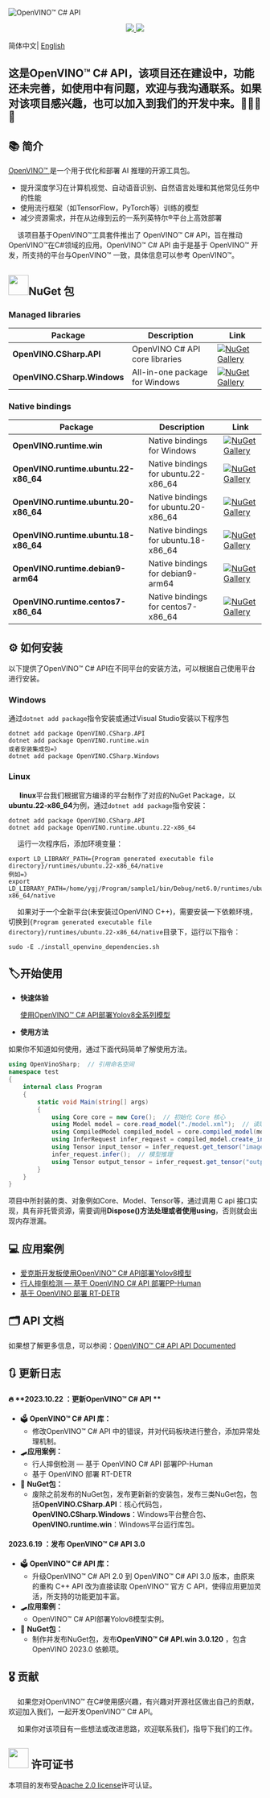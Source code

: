 ![OpenVINO™ C# API](https://socialify.git.ci/guojin-yan/OpenVINO-CSharp-API/image?description=1&descriptionEditable=💞%20OpenVINO%20wrapper%20for%20.NET💞%20&forks=1&issues=1&logo=https%3A%2F%2Fs2.loli.net%2F2023%2F01%2F26%2FylE1K5JPogMqGSW.png&name=1&owner=1&pattern=Circuit%20Board&pulls=1&stargazers=1&theme=Light)

<p align="center">    
    <a href="./LICENSE.txt">
        <img src="https://img.shields.io/github/license/guojin-yan/openvinosharp.svg">
    </a>    
    <a >
        <img src="https://img.shields.io/badge/Framework-.NET 8.0%2C%20.NET 6.0%2C%20.NET 5.0%2C%20.NET Framework 4.8%2C%20.NET Framework 4.7.2%2C%20.NET Framework 4.6%2C%20.NET Core 3.1-pink.svg">
    </a>    
</p>


简体中文| [English](README.md)

## 这是OpenVINO™ C# API，该项目还在建设中，功能还未完善，如使用中有问题，欢迎与我沟通联系。如果对该项目感兴趣，也可以加入到我们的开发中来。🥰🥰🥰🥰



## 📚 简介

[OpenVINO™ ](www.openvino.ai)是一个用于优化和部署 AI 推理的开源工具包。

- 提升深度学习在计算机视觉、自动语音识别、自然语言处理和其他常见任务中的性能
- 使用流行框架（如TensorFlow，PyTorch等）训练的模型
- 减少资源需求，并在从边缘到云的一系列英特尔®平台上高效部署

&emsp;    该项目基于OpenVINO™工具套件推出了 OpenVINO™ C# API，旨在推动 OpenVINO™在C#领域的应用。OpenVINO™ C# API 由于是基于 OpenVINO™ 开发，所支持的平台与OpenVINO™ 一致，具体信息可以参考 OpenVINO™。

## <img title="NuGet" src="https://s2.loli.net/2023/01/26/ks9BMwXaHqQnKZP.png" alt="" width="40">NuGet 包

### Managed libraries

| Package                     | Description                    | Link                                                         |
| --------------------------- | ------------------------------ | ------------------------------------------------------------ |
| **OpenVINO.CSharp.API**     | OpenVINO C# API core libraries | [![NuGet Gallery ](https://badge.fury.io/nu/OpenVINO.CSharp.API.svg)](https://www.nuget.org/packages/OpenVINO.CSharp.API/) |
| **OpenVINO.CSharp.Windows** | All-in-one package for Windows | [![NuGet Gallery ](https://badge.fury.io/nu/OpenVINO.CSharp.Windows.svg)](https://www.nuget.org/packages/OpenVINO.CSharp.Windows/) |

### Native bindings

| Package                               | Description                          | Link                                                         |
| ------------------------------------- | ------------------------------------ | ------------------------------------------------------------ |
| **OpenVINO.runtime.win**              | Native bindings for Windows          | [![NuGet Gallery ](https://badge.fury.io/nu/OpenVINO.runtime.win.svg)](https://www.nuget.org/packages/OpenVINO.runtime.win/) |
| **OpenVINO.runtime.ubuntu.22-x86_64** | Native bindings for ubuntu.22-x86_64 | [![NuGet Gallery ](https://badge.fury.io/nu/OpenVINO.runtime.ubuntu.22-x86_64.svg)](https://www.nuget.org/packages/OpenVINO.runtime.ubuntu.22-x86_64/) |
| **OpenVINO.runtime.ubuntu.20-x86_64** | Native bindings for ubuntu.20-x86_64 | [![NuGet Gallery ](https://badge.fury.io/nu/OpenVINO.runtime.ubuntu.20-x86_64.svg)](https://www.nuget.org/packages/OpenVINO.runtime.ubuntu.20-x86_64/) |
| **OpenVINO.runtime.ubuntu.18-x86_64** | Native bindings for ubuntu.18-x86_64 | [![NuGet Gallery ](https://badge.fury.io/nu/OpenVINO.runtime.ubuntu.18-x86_64.svg)](https://www.nuget.org/packages/OpenVINO.runtime.ubuntu.18-x86_64/) |
| **OpenVINO.runtime.debian9-arm64**    | Native bindings for debian9-arm64    | [![NuGet Gallery ](https://badge.fury.io/nu/OpenVINO.runtime.win.svg)](https://www.nuget.org/packages/OpenVINO.runtime.win/) |
| **OpenVINO.runtime.centos7-x86_64**   | Native bindings for centos7-x86_64   | [![NuGet Gallery ](https://badge.fury.io/nu/OpenVINO.runtime.centos7-x86_64.svg)](https://www.nuget.org/packages/OpenVINO.runtime.centos7-x86_64/) |



## ⚙ 如何安装

以下提供了OpenVINO™ C# API在不同平台的安装方法，可以根据自己使用平台进行安装。

### 	**Windows**

通过``dotnet add package``指令安装或通过Visual Studio安装以下程序包

```shell
dotnet add package OpenVINO.CSharp.API
dotnet add package OpenVINO.runtime.win
或者安装集成包=》
dotnet add package OpenVINO.CSharp.Windows
```

### 	**Linux**

&emsp;    **linux**平台我们根据官方编译的平台制作了对应的NuGet Package，以**ubuntu.22-x86_64**为例，通过``dotnet add package``指令安装：

```shell
dotnet add package OpenVINO.CSharp.API
dotnet add package OpenVINO.runtime.ubuntu.22-x86_64
```

&emsp;    运行一次程序后，添加环境变量：

```
export LD_LIBRARY_PATH={Program generated executable file directory}/runtimes/ubuntu.22-x86_64/native
例如=》
export LD_LIBRARY_PATH=/home/ygj/Program/sample1/bin/Debug/net6.0/runtimes/ubuntu.22-x86_64/native
```

&emsp;    如果对于一个全新平台(未安装过OpenVINO C++)，需要安装一下依赖环境，切换到``{Program generated executable file directory}/runtimes/ubuntu.22-x86_64/native``目录下，运行以下指令：

```shell
sudo -E ./install_openvino_dependencies.sh
```

## 🏷开始使用

- **快速体验**

  [使用OpenVINO™ C# API部署Yolov8全系列模型](demos/yolov8/README_cn.md)

- **使用方法**

如果你不知道如何使用，通过下面代码简单了解使用方法。

```c#
using OpenVinoSharp;  // 引用命名空间
namespace test
{
    internal class Program
    {
        static void Main(string[] args)
        {
            using Core core = new Core();  // 初始化 Core 核心
            using Model model = core.read_model("./model.xml");  // 读取模型文件
            using CompiledModel compiled_model = core.compiled_model(model, "AUTO");  // 将模型加载到设备
            using InferRequest infer_request = compiled_model.create_infer_request();  // 创建推理通道
            using Tensor input_tensor = infer_request.get_tensor("images");  // 获取输入节点Tensor
            infer_request.infer();  // 模型推理
            using Tensor output_tensor = infer_request.get_tensor("output0");  // 获取输出节点Tensor
        }
    }
}
```

项目中所封装的类、对象例如Core、Model、Tensor等，通过调用 C api 接口实现，具有非托管资源，需要调用**Dispose()**方法处理或者使用**using**，否则就会出现内存泄漏。

## 💻 应用案例

- [爱克斯开发板使用OpenVINO™ C# API部署Yolov8模型](tutorial_examples/AlxBoard_deploy_yolov8/README_cn.md)
-  [行人摔倒检测 — 基于 OpenVINO C# API 部署PP-Human](tutorial_examples\PP-Human_Fall_Detection\README_cn.md) 
- [基于 OpenVINO 部署 RT-DETR](https://github.com/guojin-yan/RT-DETR-OpenVINO)

## 🗂 API 文档

如果想了解更多信息，可以参阅：[OpenVINO™ C# API API Documented](https://guojin-yan.github.io/OpenVINO-CSharp-API.docs/index.html)

## 🔃 更新日志

#### 🔥 **2023.10.22 ：更新OpenVINO™ C# API **

- 🗳 **OpenVINO™ C# API 库：**
  - 修改OpenVINO™ C# API 中的错误，并对代码板块进行整合，添加异常处理机制。
- 🛹**应用案例：**
  - 行人摔倒检测 — 基于 OpenVINO C# API 部署PP-Human
  - 基于 OpenVINO 部署 RT-DETR
- 🔮 **NuGet包：**
  - 废除之前发布的NuGet包，发布更新新的安装包，发布三类NuGet包，包括**OpenVINO.CSharp.API**：核心代码包，**OpenVINO.CSharp.Windows**：Windows平台整合包、**OpenVINO.runtime.win**：Windows平台运行库包。

####  **2023.6.19 ：发布 OpenVINO™ C# API 3.0**

- 🗳 **OpenVINO™ C# API 库：**
  - 升级OpenVINO™ C# API 2.0 到 OpenVINO™ C# API 3.0 版本，由原来的重构 C++ API 改为直接读取 OpenVINO™ 官方 C API，使得应用更加灵活，所支持的功能更加丰富。
- 🛹**应用案例：**
  - OpenVINO™ C# API部署Yolov8模型实例。
- 🔮 **NuGet包：**
  - 制作并发布NuGet包，发布**OpenVINO™ C# API.win 3.0.120**  ，包含OpenVINO 2023.0 依赖项。

## 🎖 贡献

&emsp;    如果您对OpenVINO™ 在C#使用感兴趣，有兴趣对开源社区做出自己的贡献，欢迎加入我们，一起开发OpenVINO™ C# API。

&emsp;    如果你对该项目有一些想法或改进思路，欢迎联系我们，指导下我们的工作。

## <img title="" src="https://user-images.githubusercontent.com/48054808/157835345-f5d24128-abaf-4813-b793-d2e5bdc70e5a.png" alt="" width="40"> 许可证书

本项目的发布受[Apache 2.0 license](https://github.com/guojin-yan/OpenVINO-CSharp-API/blob/csharp3.0/LICENSE.txt)许可认证。

